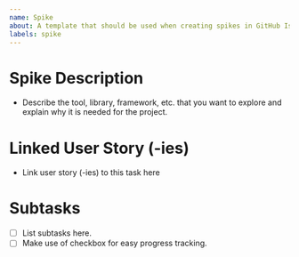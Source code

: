 ```yaml
---
name: Spike
about: A template that should be used when creating spikes in GitHub Issues.
labels: spike
---
```

# Spike Description
- Describe the tool, library, framework, etc. that you want to explore and explain why it is needed for the project.  

# Linked User Story (-ies)
- Link user story (-ies) to this task here

# Subtasks
- [ ] List subtasks here.
- [ ] Make use of checkbox for easy progress tracking.
